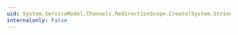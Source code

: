 ```yaml
---
uid: System.ServiceModel.Channels.RedirectionScope.Create(System.String,System.String)
internalonly: False
---
```

